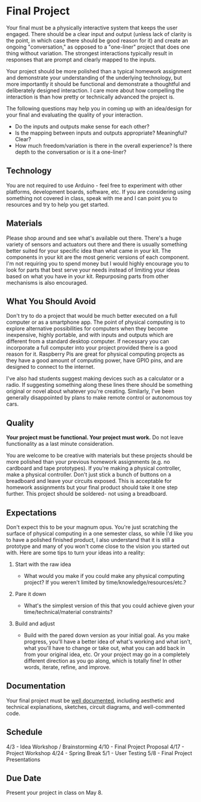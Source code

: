 
# Final Project

Your final must be a physically interactive system that keeps the user engaged. There should be a clear input and output (unless lack of clarity is the point, in which case there should be good reason for it) and create an ongoing "conversation," as opposed to a "one-liner" project that does one thing without variation. The strongest interactions typically result in responses that are prompt and clearly mapped to the inputs.

Your project should be more polished than a typical homework assignment and demonstrate your understanding of the underlying technology, but more importantly it should be functional and demonstrate a thoughtful and deliberately designed interaction. I care more about how compelling the interaction is than how pretty or technically advanced the project is.

The following questions may help you in coming up with an idea/design for your final and evaluating the quality of your interaction.

* Do the inputs and outputs make sense for each other?
* Is the mapping between inputs and outputs appropriate? Meaningful? Clear?
* How much freedom/variation is there in the overall experience? Is there depth to the conversation or is it a one-liner?

## Technology

You are not required to use Arduino - feel free to experiment with other platforms, development boards, software, etc. If you are considering using something not covered in class, speak with me and I can point you to resources and try to help you get started.

## Materials

Please shop around and see what's available out there. There's a huge variety of sensors and actuators out there and there is usually something better suited for your specific idea than what came in your kit. The components in your kit are the most generic versions of each component. I'm not requiring you to spend money but I would highly encourage you to look for parts that best serve your needs instead of limiting your ideas based on what you have in your kit. Repurposing parts from other mechanisms is also encouraged.

## What You Should Avoid

Don't try to do a project that would be much better executed on a full computer or as a smartphone app. The point of physical computing is to explore alternative possibilities for computers when they become inexpensive, highly portable, and with inputs and outputs which are different from a standard desktop computer. If necessary you can incorporate a full computer into your project provided there is a good reason for it. Raspberry Pis are great for physical computing projects as they have a good amount of computing power, have GPIO pins, and are designed to connect to the internet.

I've also had students suggest making devices such as a calculator or a radio. If suggesting something along these lines there should be something original or novel about whatever you're creating. Similarly, I've been generally disappointed by plans to make remote control or autonomous toy cars.

## Quality

**Your project must be functional. Your project must work.** Do not leave functionality as a last minute consideration.  

You are welcome to be creative with materials but these projects should be more polished than your previous homework assignments (e.g. no cardboard and tape prototypes). If you're making a physical controller, make a physical controller. Don't just stick a bunch of buttons on a breadboard and leave your circuits exposed. This is acceptable for homework assignments but your final product should take it one step further. This project should be soldered- not using a breadboard.

## Expectations

Don't expect this to be your magnum opus. You're just scratching the surface of physical computing in a one semester class, so while I'd like you to have a polished finished product, I also understand that it is still a prototype and many of you won't come close to the vision you started out with. Here are some tips to turn your ideas into a reality:

1. Start with the raw idea
   * What would you make if you could make any physical computing project? If you weren't limited by time/knowledge/resources/etc.?

2. Pare it down
   * What's the simplest version of this that you could achieve given your time/technical/material constraints?

3. Build and adjust
   * Build with the pared down version as your initial goal. As you make progress, you'll have a better idea of what's working and what isn't, what you'll have to change or take out, what you can add back in from your original idea, etc. Or your project may go in a completely different direction as you go along, which is totally fine! In other words, iterate, refine, and improve.

## Documentation

Your final project must be [well documented](https://github.com/andydoro/IMA767_MEDP349_Fall2018/wiki/Documentation-Guidelines), including aesthetic and technical explanations, sketches, circuit diagrams, and well-commented code.

## Schedule

4/3 - Idea Workshop / Brainstorming
4/10 - Final Project Proposal
4/17 - Project Workshop
4/24 - Spring Break
5/1 - User Testing
5/8 - Final Project Presentations

## Due Date

Present your project in class on May 8.

